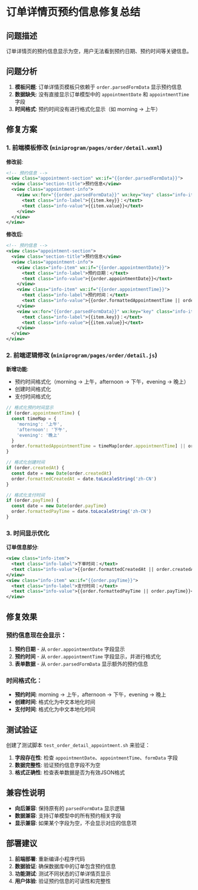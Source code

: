 # 订单详情页预约信息修复总结

## 问题描述

订单详情页的预约信息显示为空，用户无法看到预约日期、预约时间等关键信息。

## 问题分析

1. **模板问题**: 订单详情页模板只依赖于 `order.parsedFormData` 显示预约信息
2. **数据缺失**: 没有直接显示订单模型中的 `appointmentDate` 和 `appointmentTime` 字段
3. **时间格式**: 预约时间没有进行格式化显示（如 morning -> 上午）

## 修复方案

### 1. 前端模板修改 (`miniprogram/pages/order/detail.wxml`)

**修改前**:
```xml
<!-- 预约信息 -->
<view class="appointment-section" wx:if="{{order.parsedFormData}}">
  <view class="section-title">预约信息</view>
  <view class="appointment-info">
    <view wx:for="{{order.parsedFormData}}" wx:key="key" class="info-item">
      <text class="info-label">{{item.key}}：</text>
      <text class="info-value">{{item.value}}</text>
    </view>
  </view>
</view>
```

**修改后**:
```xml
<!-- 预约信息 -->
<view class="appointment-section">
  <view class="section-title">预约信息</view>
  <view class="appointment-info">
    <view class="info-item" wx:if="{{order.appointmentDate}}">
      <text class="info-label">预约日期：</text>
      <text class="info-value">{{order.appointmentDate}}</text>
    </view>
    <view class="info-item" wx:if="{{order.appointmentTime}}">
      <text class="info-label">预约时间：</text>
      <text class="info-value">{{order.formattedAppointmentTime || order.appointmentTime}}</text>
    </view>
    <view wx:for="{{order.parsedFormData}}" wx:key="key" class="info-item" wx:if="{{order.parsedFormData}}">
      <text class="info-label">{{item.key}}：</text>
      <text class="info-value">{{item.value}}</text>
    </view>
  </view>
</view>
```

### 2. 前端逻辑修改 (`miniprogram/pages/order/detail.js`)

**新增功能**:
- 预约时间格式化（morning -> 上午，afternoon -> 下午，evening -> 晚上）
- 创建时间格式化
- 支付时间格式化

```javascript
// 格式化预约时间显示
if (order.appointmentTime) {
  const timeMap = {
    'morning': '上午',
    'afternoon': '下午',
    'evening': '晚上'
  }
  order.formattedAppointmentTime = timeMap[order.appointmentTime] || order.appointmentTime
}

// 格式化创建时间
if (order.createdAt) {
  const date = new Date(order.createdAt)
  order.formattedCreatedAt = date.toLocaleString('zh-CN')
}

// 格式化支付时间
if (order.payTime) {
  const date = new Date(order.payTime)
  order.formattedPayTime = date.toLocaleString('zh-CN')
}
```

### 3. 时间显示优化

**订单信息部分**:
```xml
<view class="info-item">
  <text class="info-label">下单时间：</text>
  <text class="info-value">{{order.formattedCreatedAt || order.createdAt}}</text>
</view>
<view class="info-item" wx:if="{{order.payTime}}">
  <text class="info-label">支付时间：</text>
  <text class="info-value">{{order.formattedPayTime || order.payTime}}</text>
</view>
```

## 修复效果

### 预约信息现在会显示：

1. **预约日期** - 从 `order.appointmentDate` 字段显示
2. **预约时间** - 从 `order.appointmentTime` 字段显示，并进行格式化
3. **表单数据** - 从 `order.parsedFormData` 显示额外的预约信息

### 时间格式化：

- **预约时间**: morning -> 上午，afternoon -> 下午，evening -> 晚上
- **创建时间**: 格式化为中文本地化时间
- **支付时间**: 格式化为中文本地化时间

## 测试验证

创建了测试脚本 `test_order_detail_appointment.sh` 来验证：

1. **字段存在性**: 检查 `appointmentDate`、`appointmentTime`、`formData` 字段
2. **数据完整性**: 验证预约信息字段不为空
3. **格式正确性**: 检查表单数据是否为有效JSON格式

## 兼容性说明

- **向后兼容**: 保持原有的 `parsedFormData` 显示逻辑
- **数据兼容**: 支持订单模型中的所有预约相关字段
- **显示兼容**: 如果某个字段为空，不会显示对应的信息项

## 部署建议

1. **前端部署**: 重新编译小程序代码
2. **数据验证**: 确保数据库中的订单包含预约信息
3. **功能测试**: 测试不同状态的订单详情页显示
4. **用户体验**: 验证预约信息的可读性和完整性 